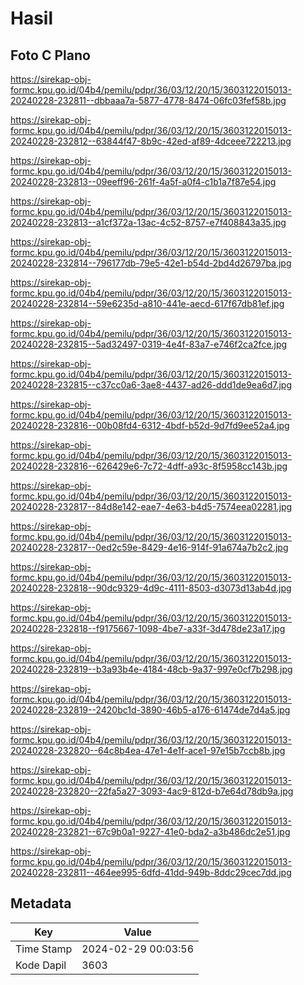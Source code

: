 # Hasil

## Foto C Plano

https://sirekap-obj-formc.kpu.go.id/04b4/pemilu/pdpr/36/03/12/20/15/3603122015013-20240228-232811--dbbaaa7a-5877-4778-8474-06fc03fef58b.jpg

https://sirekap-obj-formc.kpu.go.id/04b4/pemilu/pdpr/36/03/12/20/15/3603122015013-20240228-232812--63844f47-8b9c-42ed-af89-4dceee722213.jpg

https://sirekap-obj-formc.kpu.go.id/04b4/pemilu/pdpr/36/03/12/20/15/3603122015013-20240228-232813--09eeff96-261f-4a5f-a0f4-c1b1a7f87e54.jpg

https://sirekap-obj-formc.kpu.go.id/04b4/pemilu/pdpr/36/03/12/20/15/3603122015013-20240228-232813--a1cf372a-13ac-4c52-8757-e7f408843a35.jpg

https://sirekap-obj-formc.kpu.go.id/04b4/pemilu/pdpr/36/03/12/20/15/3603122015013-20240228-232814--796177db-79e5-42e1-b54d-2bd4d26797ba.jpg

https://sirekap-obj-formc.kpu.go.id/04b4/pemilu/pdpr/36/03/12/20/15/3603122015013-20240228-232814--59e6235d-a810-441e-aecd-617f67db81ef.jpg

https://sirekap-obj-formc.kpu.go.id/04b4/pemilu/pdpr/36/03/12/20/15/3603122015013-20240228-232815--5ad32497-0319-4e4f-83a7-e746f2ca2fce.jpg

https://sirekap-obj-formc.kpu.go.id/04b4/pemilu/pdpr/36/03/12/20/15/3603122015013-20240228-232815--c37cc0a6-3ae8-4437-ad26-ddd1de9ea6d7.jpg

https://sirekap-obj-formc.kpu.go.id/04b4/pemilu/pdpr/36/03/12/20/15/3603122015013-20240228-232816--00b08fd4-6312-4bdf-b52d-9d7fd9ee52a4.jpg

https://sirekap-obj-formc.kpu.go.id/04b4/pemilu/pdpr/36/03/12/20/15/3603122015013-20240228-232816--626429e6-7c72-4dff-a93c-8f5958cc143b.jpg

https://sirekap-obj-formc.kpu.go.id/04b4/pemilu/pdpr/36/03/12/20/15/3603122015013-20240228-232817--84d8e142-eae7-4e63-b4d5-7574eea02281.jpg

https://sirekap-obj-formc.kpu.go.id/04b4/pemilu/pdpr/36/03/12/20/15/3603122015013-20240228-232817--0ed2c59e-8429-4e16-914f-91a674a7b2c2.jpg

https://sirekap-obj-formc.kpu.go.id/04b4/pemilu/pdpr/36/03/12/20/15/3603122015013-20240228-232818--90dc9329-4d9c-4111-8503-d3073d13ab4d.jpg

https://sirekap-obj-formc.kpu.go.id/04b4/pemilu/pdpr/36/03/12/20/15/3603122015013-20240228-232818--f9175667-1098-4be7-a33f-3d478de23a17.jpg

https://sirekap-obj-formc.kpu.go.id/04b4/pemilu/pdpr/36/03/12/20/15/3603122015013-20240228-232819--b3a93b4e-4184-48cb-9a37-997e0cf7b298.jpg

https://sirekap-obj-formc.kpu.go.id/04b4/pemilu/pdpr/36/03/12/20/15/3603122015013-20240228-232819--2420bc1d-3890-46b5-a176-61474de7d4a5.jpg

https://sirekap-obj-formc.kpu.go.id/04b4/pemilu/pdpr/36/03/12/20/15/3603122015013-20240228-232820--64c8b4ea-47e1-4e1f-ace1-97e15b7ccb8b.jpg

https://sirekap-obj-formc.kpu.go.id/04b4/pemilu/pdpr/36/03/12/20/15/3603122015013-20240228-232820--22fa5a27-3093-4ac9-812d-b7e64d78db9a.jpg

https://sirekap-obj-formc.kpu.go.id/04b4/pemilu/pdpr/36/03/12/20/15/3603122015013-20240228-232821--67c9b0a1-9227-41e0-bda2-a3b486dc2e51.jpg

https://sirekap-obj-formc.kpu.go.id/04b4/pemilu/pdpr/36/03/12/20/15/3603122015013-20240228-232811--464ee995-6dfd-41dd-949b-8ddc29cec7dd.jpg


## Metadata

| Key        | Value               |
| ---------- | ------------------- |
| Time Stamp | 2024-02-29 00:03:56 |
| Kode Dapil | 3603                |



